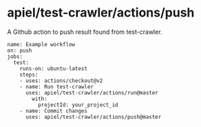 # apiel/test-crawler/actions/push

A Github action to push result found from test-crawler.

```
name: Example workflow
on: push
jobs:
  test:
    runs-on: ubuntu-latest
    steps:
    - uses: actions/checkout@v2
    - name: Run test-crawler
      uses: apiel/test-crawler/actions/run@master
        with:
          projectId: your_project_id
    - name: Commit changes
      uses: apiel/test-crawler/actions/push@master
```